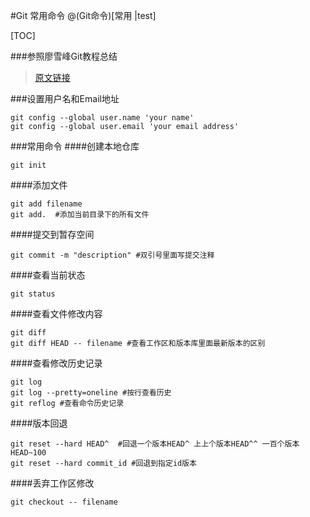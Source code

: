 #Git 常用命令
@(Git命令)[常用  |test]

[TOC]

###参照廖雪峰Git教程总结
>[原文链接](https://www.liaoxuefeng.com/wiki/0013739516305929606dd18361248578c67b8067c8c017b000)

###设置用户名和Email地址
```
git config --global user.name 'your name'
git config --global user.email 'your email address'
```
###常用命令
####创建本地仓库
```
git init
```
####添加文件
```
git add filename
git add.  #添加当前目录下的所有文件
```
####提交到暂存空间
```
git commit -m "description" #双引号里面写提交注释
```
####查看当前状态
```
git status
```
####查看文件修改内容
```
git diff
git diff HEAD -- filename #查看工作区和版本库里面最新版本的区别
```
####查看修改历史记录
```
git log
git log --pretty=oneline #按行查看历史
git reflog #查看命令历史记录
```
####版本回退
```
git reset --hard HEAD^  #回退一个版本HEAD^ 上上个版本HEAD^^ 一百个版本HEAD~100
git reset --hard commit_id #回退到指定id版本
```
####丢弃工作区修改
```
git checkout -- filename
```